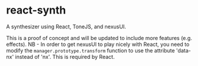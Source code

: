 # react-synth
A synthesizer using React, ToneJS, and nexusUI.

This is a proof of concept and will be updated to include more features (e.g. effects). NB - In order to get nexusUI to play nicely with React, you need to modify the `manager.prototype.transform` function to use the attribute 'data-nx' instead of 'nx'. This is required by React.
